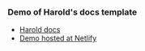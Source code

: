 ### Demo of Harold's docs template

- [Harold docs](https://www.haroldjs.com)
- [Demo hosted at Netlify](https://hardcore-curie-8f1ce0.netlify.app/)
